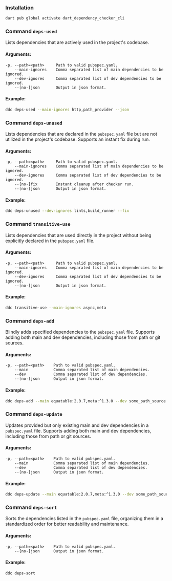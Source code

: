 ### Installation

```bash
dart pub global activate dart_dependency_checker_cli
```

### Command `deps-used`

Lists dependencies that are actively used in the project's codebase.

#### Arguments:

```
-p, --path=<path>     Path to valid pubspec.yaml.
    --main-ignores    Comma separated list of main dependencies to be ignored.
    --dev-ignores     Comma separated list of dev dependencies to be ignored.
    --[no-]json       Output in json format.
```

#### Example:

```bash
ddc deps-used --main-ignores http,path_provider --json
```

### Command `deps-unused`

Lists dependencies that are declared in the `pubspec.yaml` file but are not utilized in the project's codebase. Supports
an instant fix during run.

#### Arguments:

```
-p, --path=<path>     Path to valid pubspec.yaml.
    --main-ignores    Comma separated list of main dependencies to be ignored.
    --dev-ignores     Comma separated list of dev dependencies to be ignored.
    --[no-]fix        Instant cleanup after checker run.
    --[no-]json       Output in json format.
```

#### Example:

```bash
ddc deps-unused --dev-ignores lints,build_runner --fix
```

### Command `transitive-use`

Lists dependencies that are used directly in the project without being explicitly declared in the `pubspec.yaml` file.

#### Arguments:

```
-p, --path=<path>     Path to valid pubspec.yaml.
    --main-ignores    Comma separated list of main dependencies to be ignored.
    --dev-ignores     Comma separated list of dev dependencies to be ignored.
    --[no-]json       Output in json format.
```

#### Example:

```bash
ddc transitive-use --main-ignores async,meta
```

### Command `deps-add`

Blindly adds specified dependencies to the `pubspec.yaml` file. Supports adding both main and dev dependencies,
including those from path or git sources.

#### Arguments:

```
-p, --path=<path>    Path to valid pubspec.yaml.
    --main           Comma separated list of main dependencies.
    --dev            Comma separated list of dev dependencies.
    --[no-]json      Output in json format.
```

#### Example:

```bash
ddc deps-add --main equatable:2.0.7,meta:^1.3.0 --dev some_path_source:path=../some_path_dependency
```

### Command `deps-update`

Updates provided but only existing main and dev dependencies in a `pubspec.yaml` file. Supports adding both main and dev
dependencies, including those from path or git sources.

#### Arguments:

```
-p, --path=<path>    Path to valid pubspec.yaml.
    --main           Comma separated list of main dependencies.
    --dev            Comma separated list of dev dependencies.
    --[no-]json      Output in json format.
```

#### Example:

```bash
ddc deps-update --main equatable:2.0.7,meta:^1.3.0 --dev some_path_source:path=../some_path_dependency
```

### Command `deps-sort`

Sorts the dependencies listed in the `pubspec.yaml` file, organizing them in a standardized order for better readability
and maintenance.

#### Arguments:

```
-p, --path=<path>    Path to valid pubspec.yaml.
    --[no-]json      Output in json format.
```

#### Example:

```bash
ddc deps-sort
```
